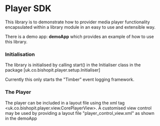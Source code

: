 # Player SDK

This library is to demonstrate how to provider media player functionality encapsulated within a library module in an easy to use and extensible way.

There is a demo app: **demoApp** which provides an example of how to use this library.

### Initialisation
The library is initialised by calling start() in the Initialiser class in the package [uk.co.bishopit.player.setup.Initialiser]

Currently this only starts the "Timber" event logging framework.

### The Player
The player can be included in a layout file using the xml tag <uk.co.bishopit.player.view.CorePlayerView>.
A customised view control may be used by providing a layout file "player_control_view.xml" as shown in the demoApp
